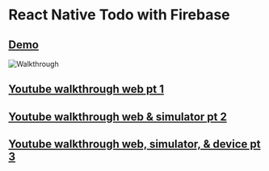 # React Native Todo with Firebase

## [Demo](https://todolistwithfirebase.netlify.com/)

![Walkthrough](./intro.gif)

## [Youtube walkthrough web pt 1](https://youtu.be/j-DQcHJg49k)

## [Youtube walkthrough web & simulator pt 2](https://youtu.be/74FIy-inRqE)

## [Youtube walkthrough web, simulator, & device pt 3](https://www.youtube.com/watch?v=4fI5W7M2yBU)